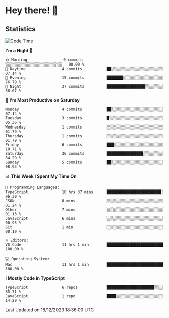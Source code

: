 # Hey there! 👋


## Statistics
<!--START_SECTION:waka-->
![Code Time](http://img.shields.io/badge/Code%20Time-9%20hrs%2052%20mins-blue)

**I'm a Night 🦉** 

```text
🌞 Morning                0 commits           ░░░░░░░░░░░░░░░░░░░░░░░░░   00.00 % 
🌆 Daytime                4 commits           ██░░░░░░░░░░░░░░░░░░░░░░░   07.14 % 
🌃 Evening                15 commits          ███████░░░░░░░░░░░░░░░░░░   26.79 % 
🌙 Night                  37 commits          █████████████████░░░░░░░░   66.07 % 
```
📅 **I'm Most Productive on Saturday** 

```text
Monday                   4 commits           ██░░░░░░░░░░░░░░░░░░░░░░░   07.14 % 
Tuesday                  3 commits           █░░░░░░░░░░░░░░░░░░░░░░░░   05.36 % 
Wednesday                1 commits           ░░░░░░░░░░░░░░░░░░░░░░░░░   01.79 % 
Thursday                 1 commits           ░░░░░░░░░░░░░░░░░░░░░░░░░   01.79 % 
Friday                   6 commits           ███░░░░░░░░░░░░░░░░░░░░░░   10.71 % 
Saturday                 36 commits          ████████████████░░░░░░░░░   64.29 % 
Sunday                   5 commits           ██░░░░░░░░░░░░░░░░░░░░░░░   08.93 % 
```


📊 **This Week I Spent My Time On** 

```text
💬 Programming Languages: 
TypeScript               10 hrs 37 mins      ████████████████████████░   96.30 % 
JSON                     8 mins              ░░░░░░░░░░░░░░░░░░░░░░░░░   01.24 % 
Other                    7 mins              ░░░░░░░░░░░░░░░░░░░░░░░░░   01.13 % 
JavaScript               6 mins              ░░░░░░░░░░░░░░░░░░░░░░░░░   00.95 % 
Git                      1 min               ░░░░░░░░░░░░░░░░░░░░░░░░░   00.19 % 

🔥 Editors: 
VS Code                  11 hrs 1 min        █████████████████████████   100.00 % 

💻 Operating System: 
Mac                      11 hrs 1 min        █████████████████████████   100.00 % 
```

**I Mostly Code in TypeScript** 

```text
TypeScript               6 repos             █████████████████████░░░░   85.71 % 
JavaScript               1 repo              ████░░░░░░░░░░░░░░░░░░░░░   14.29 % 
```




 Last Updated on 18/12/2023 18:36:00 UTC
<!--END_SECTION:waka-->

